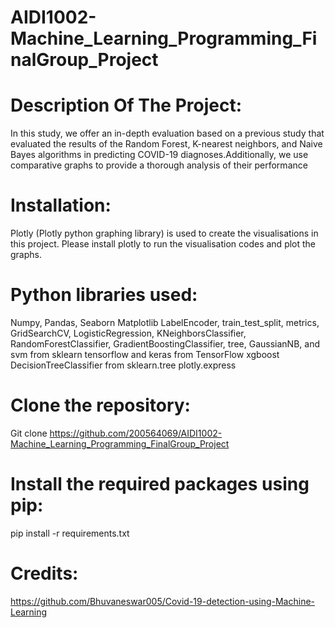 # AIDI1002-Machine_Learning_Programming_FinalGroup_Project

# Description Of The Project:
In this study, we offer an in-depth evaluation based on a previous study that evaluated the results of the Random Forest, K-nearest neighbors, and Naive Bayes algorithms in predicting COVID-19 diagnoses.Additionally, we use comparative graphs to provide a thorough analysis of their performance

# Installation:
Plotly (Plotly python graphing library) is used to create the visualisations in this project. Please install plotly to run the visualisation codes and plot the graphs.

# Python libraries used:
Numpy, Pandas, Seaborn Matplotlib LabelEncoder, train_test_split, metrics, GridSearchCV, LogisticRegression, KNeighborsClassifier, RandomForestClassifier, GradientBoostingClassifier, tree, GaussianNB, and svm from sklearn tensorflow and keras from TensorFlow xgboost DecisionTreeClassifier from sklearn.tree plotly.express

# Clone the repository:
 Git clone https://github.com/200564069/AIDI1002-Machine_Learning_Programming_FinalGroup_Project

# Install the required packages using pip:
  pip install -r requirements.txt

# Credits:
https://github.com/Bhuvaneswar005/Covid-19-detection-using-Machine-Learning
